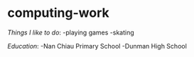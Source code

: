 # computing-work
 *Things I like to do*:
 -playing games
 -skating

 *Education*:
 -Nan Chiau Primary School
 -Dunman High School

